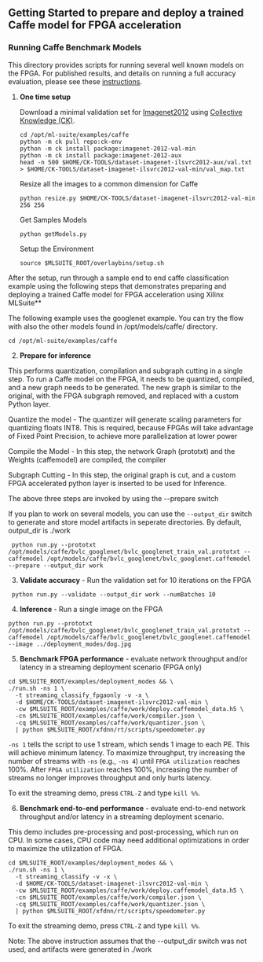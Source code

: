 ## Getting Started to prepare and deploy a trained Caffe model for FPGA acceleration

### Running Caffe Benchmark Models
This directory provides scripts for running several well known models on the FPGA.
For published results, and details on running a full accuracy evaluation, please see these [instructions](Benchmark_README.md).

1. **One time setup**

   Download a minimal validation set for [Imagenet2012](http://www.image-net.org/challenges/LSVRC/2012) using [Collective Knowledge (CK)](https://github.com/ctuning).

   ```
   cd /opt/ml-suite/examples/caffe
   python -m ck pull repo:ck-env
   python -m ck install package:imagenet-2012-val-min
   python -m ck install package:imagenet-2012-aux
   head -n 500 $HOME/CK-TOOLS/dataset-imagenet-ilsvrc2012-aux/val.txt > $HOME/CK-TOOLS/dataset-imagenet-ilsvrc2012-val-min/val_map.txt
   ```

   Resize all the images to a common dimension for Caffe

   ```
   python resize.py $HOME/CK-TOOLS/dataset-imagenet-ilsvrc2012-val-min 256 256
   ```

   Get Samples Models

   ```
   python getModels.py
   ```

   Setup the Environment

   ```
   source $MLSUITE_ROOT/overlaybins/setup.sh
   ```

After the setup, run through a sample end to end caffe classification example using the following steps that demonstrates preparing and deploying a trained Caffe model for FPGA acceleration using Xilinx MLSuite**

  The following example uses the googlenet example. You can try the flow with also the other models found in /opt/models/caffe/ directory.

  ```
  cd /opt/ml-suite/examples/caffe 
  ``` 

2. **Prepare for inference**

  This performs quantization, compilation and subgraph cutting in a single step. To run a Caffe model on the FPGA, it needs to be quantized, compiled, and a new graph needs to be generated. The new graph is similar to the original, with the FPGA subgraph removed, and replaced with a custom Python layer.
  
  Quantize the model - The quantizer will generate scaling parameters for quantizing floats INT8. This is required, because FPGAs will take advantage of Fixed Point Precision, to achieve more parallelization at lower power

  Compile the Model - In this step, the network Graph (prototxt) and the Weights (caffemodel) are compiled, the compiler
 
  Subgraph Cutting - In this step, the original graph is cut, and a custom FPGA accelerated python layer is inserted to be used for Inference.
  
  The above three steps are invoked by using the --prepare switch  
  
  If you plan to work on several models, you can use the `--output_dir` switch to generate and store model artifacts in seperate directories. By default, output_dir is ./work

  ```
   python run.py --prototxt /opt/models/caffe/bvlc_googlenet/bvlc_googlenet_train_val.prototxt --caffemodel /opt/models/caffe/bvlc_googlenet/bvlc_googlenet.caffemodel --prepare --output_dir work
  ```

3. **Validate accuracy** - Run the validation set for 10 iterations on the FPGA

  ```
   python run.py --validate --output_dir work --numBatches 10
  ```

4. **Inference** - Run a single image on the FPGA

  ```
  python run.py --prototxt /opt/models/caffe/bvlc_googlenet/bvlc_googlenet_train_val.prototxt --caffemodel /opt/models/caffe/bvlc_googlenet/bvlc_googlenet.caffemodel --image ../deployment_modes/dog.jpg
  ```
  
5. **Benchmark FPGA performance** - evaluate network throughput and/or latency in a streaming deployment scenario (FPGA only)

  ```
  cd $MLSUITE_ROOT/examples/deployment_modes && \
  ./run.sh -ns 1 \
    -t streaming_classify_fpgaonly -v -x \
    -d $HOME/CK-TOOLS/dataset-imagenet-ilsvrc2012-val-min \
    -cw $MLSUITE_ROOT/examples/caffe/work/deploy.caffemodel_data.h5 \
    -cn $MLSUITE_ROOT/examples/caffe/work/compiler.json \
    -cq $MLSUITE_ROOT/examples/caffe/work/quantizer.json \
    | python $MLSUITE_ROOT/xfdnn/rt/scripts/speedometer.py
  ```
   
 `-ns 1` tells the script to use 1 stream, which sends 1 image to each PE. This will achieve minimum latency. 
 To maximize throughput, try increasing the number of streams with `-ns` (e.g., `-ns 4`) until `FPGA utilization` reaches 100%. After `FPGA utilization` reaches 100%, increasing the number of streams no longer improves throughput and only hurts latency.
   
 To exit the streaming demo, press `CTRL-Z` and type `kill %%`.
 
 6. **Benchmark end-to-end performance** - evaluate end-to-end network throughput and/or latency in a streaming deployment scenario. 
 
 This demo includes pre-processing and post-processing, which run on CPU. In some cases, CPU code may need additional optimizations in order to maximize the utilization of FPGA.

  ```
  cd $MLSUITE_ROOT/examples/deployment_modes && \
  ./run.sh -ns 1 \
    -t streaming_classify -v -x \
    -d $HOME/CK-TOOLS/dataset-imagenet-ilsvrc2012-val-min \
    -cw $MLSUITE_ROOT/examples/caffe/work/deploy.caffemodel_data.h5 \
    -cn $MLSUITE_ROOT/examples/caffe/work/compiler.json \
    -cq $MLSUITE_ROOT/examples/caffe/work/quantizer.json \
    | python $MLSUITE_ROOT/xfdnn/rt/scripts/speedometer.py
  ```
   
 To exit the streaming demo, press `CTRL-Z` and type `kill %%`.


 Note: The above instruction assumes that the --output_dir switch was not used, and artifacts were generated in ./work
